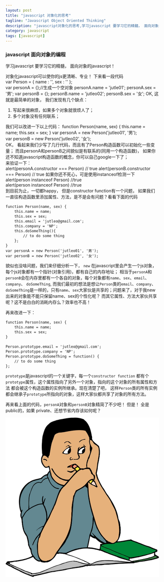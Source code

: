 ```yaml
---
layout: post
title: "javascript 对象化的思考"
tagline: "Javascript Object Oriented Thinking"
description: "javascript对象化的思考,学习javascript 要学习它的精髓， 面向对象的javascript！ "
category: javascript
tags: [javascript]
---
```


### javascript 面向对象的编程  
  
  学习javascript 要学习它的精髓， 面向对象的javascript！  
  
  <!-- more -->
  
  对象化javascript可以使你的js更清晰、专业！ 下来看一段代码    
	var Person = {
		name : '',
		sex : ''
	};  
	var personA = {};//生成一个空对象
	personA.name = 'jutle01';
	personA.sex = '男';
	var personB = {};
	personB.name = 'jutleo02';
	personB.sex = '女';
  OK, 这就是最简单的对象， 我们发现有几个缺点：    
1. 写起来很麻烦，如果多个对象就很烦人了；  
2. 多个对象没有任何联系；    

我们可以改进一下以上代码：
	function Person(name, sex) {
		this.name = name;
		this.sex = sex;
	}
	var personA = new Person('jutleo01', '男');  
	var personB = new Person('jutleo02', '女');  
  OK， 看起来我们少写了几行代码，而且有了Person构造函数可以初始化一些变量； 而且personA和personB之间貌似是有联系的(同用一个构造函数)，
  如果你还不知道javascript构造函数的概念，你可以自己google一下了；    
  来验证一下：  
	alert(personA.constructor === Person) // true
	alert(personB.constructor === Person) // true
  如果你还不死心，可是使用instanceof检测一下  
	alert(person instanceof Person) //true  
	alert(person instanceof Person) //true  
到目前为止，一切都happy， 但是constructor function有一个问题， 如果我们一直往构造函数里添加属性、方法，是不是会有问题？看看下面的代码

	function Person(name, sex) {
		this.name = name;
		this.sex = sex;
		this.email = 'jutleo@gmail.com';
		this.company = 'NP';
		this.doSomeThing(){
			// to do some thing
		};
	}
	var personA = new Person('jutleo01', '男');  
	var personB = new Person('jutleo02', '女');   
	
貌似也没啥问题，我们来仔细分析一下， `new` 在javascript里会产生一个js对象，每个js对象都有一个指针(对象引用)，都有自己的内存地址；
相当于`personA`和`personB`会在内存里都有一个各自的对象，每个对象都有`name`、`sex`、`email`、`company`、 `doSomeThing`,
而我们最初的想法是想让`Person`类的`email`、`company`、`doSomeThing`是一样的，只有`name`、`sex`大家伙是共享的；问题来了，对于我new出来的对象能不能只保留name、sex的个性化呢？
而其它属性、方法大家伙共享呢？这不是白白的消耗内存么？效率也不高！  

再来改进一下： 
	
	function Person(name, sex) {
		this.name = name;
		this.sex = sex;
	}
	
	Person.prototype.email = 'jutleo@gmail.com';
	Person.prototype.company = 'NP';
	Person.prototype.doSomeThing = function() {
		// to do some thing
	};
  
`prototype`是javascript的一个关键字，每一个`constructor function` 都有个 `prototype`属性，这个属性指向了另外一个对象，指向的这个对象的所有属性和方法
都会被这个构造函数的实例所继承。现在清楚了吧， 这样`Person`类的所有实例都会继承子`prototype`所指向的对象，这样大家伙都共享了对象的所有方法。  

  再来看上面的代码，`personA`对象和`personB`对象精简了不少吧！ 但是！ 全是public的，如果 private、还想节省内存该如何呢？  

  
  ![既要节省内存，又要对象化](/static/images/20130419001.jpg)
  